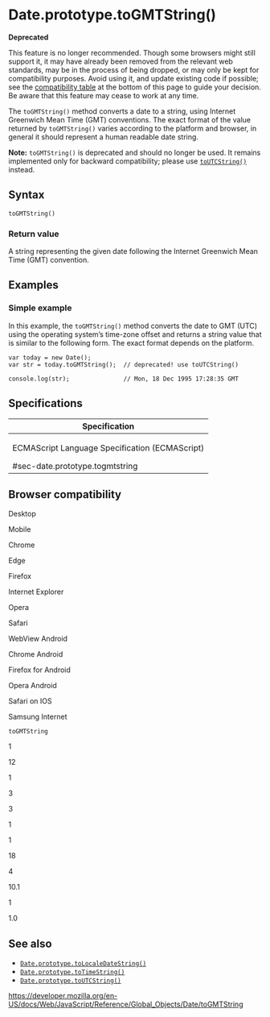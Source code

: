 Date.prototype.toGMTString()
============================

**Deprecated**

This feature is no longer recommended. Though some browsers might still support it, it may have already been removed from the relevant web standards, may be in the process of being dropped, or may only be kept for compatibility purposes. Avoid using it, and update existing code if possible; see the [compatibility table](#browser_compatibility) at the bottom of this page to guide your decision. Be aware that this feature may cease to work at any time.

The `toGMTString()` method converts a date to a string, using Internet Greenwich Mean Time (GMT) conventions. The exact format of the value returned by `toGMTString()` varies according to the platform and browser, in general it should represent a human readable date string.

**Note:** `toGMTString()` is deprecated and should no longer be used. It remains implemented only for backward compatibility; please use [`toUTCString()`](toutcstring) instead.

Syntax
------

    toGMTString()

### Return value

A string representing the given date following the Internet Greenwich Mean Time (GMT) convention.

Examples
--------

### Simple example

In this example, the `toGMTString()` method converts the date to GMT (UTC) using the operating system’s time-zone offset and returns a string value that is similar to the following form. The exact format depends on the platform.

    var today = new Date();
    var str = today.toGMTString();  // deprecated! use toUTCString()

    console.log(str);               // Mon, 18 Dec 1995 17:28:35 GMT

Specifications
--------------

<table><colgroup><col style="width: 100%" /></colgroup><thead><tr class="header"><th>Specification</th></tr></thead><tbody><tr class="odd"><td><p>ECMAScript Language Specification (ECMAScript)<br />
</p><span class="small">#sec-date.prototype.togmtstring</span></td></tr></tbody></table>

Browser compatibility
---------------------

Desktop

Mobile

Chrome

Edge

Firefox

Internet Explorer

Opera

Safari

WebView Android

Chrome Android

Firefox for Android

Opera Android

Safari on IOS

Samsung Internet

`toGMTString`

1

12

1

3

3

1

1

18

4

10.1

1

1.0

See also
--------

-   [`Date.prototype.toLocaleDateString()`](tolocaledatestring)
-   [`Date.prototype.toTimeString()`](totimestring)
-   [`Date.prototype.toUTCString()`](toutcstring)

<a href="https://developer.mozilla.org/en-US/docs/Web/JavaScript/Reference/Global_Objects/Date/toGMTString" class="_attribution-link">https://developer.mozilla.org/en-US/docs/Web/JavaScript/Reference/Global_Objects/Date/toGMTString</a>
